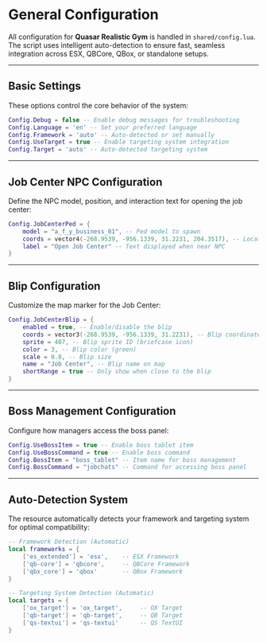 # General Configuration

All configuration for **Quasar Realistic Gym** is handled in `shared/config.lua`. The script uses intelligent auto-detection to ensure fast, seamless integration across ESX, QBCore, QBox, or standalone setups.

***

## Basic Settings

These options control the core behavior of the system:

```lua
Config.Debug = false -- Enable debug messages for troubleshooting
Config.Language = 'en' -- Set your preferred language
Config.Framework = 'auto' -- Auto-detected or set manually
Config.UseTarget = true -- Enable targeting system integration
Config.Target = 'auto' -- Auto-detected targeting system
```

***

## Job Center NPC Configuration

Define the NPC model, position, and interaction text for opening the job center:

```lua
Config.JobCenterPed = {
    model = "a_f_y_business_01", -- Ped model to spawn
    coords = vector4(-268.9539, -956.1339, 31.2231, 204.3517), -- Location and heading
    label = "Open Job Center" -- Text displayed when near NPC
}
```

***

## **B**lip Configuration

Customize the map marker for the Job Center:

```lua
Config.JobCenterBlip = {
    enabled = true, -- Enable/disable the blip
    coords = vector3(-268.9539, -956.1339, 31.2231), -- Blip coordinates
    sprite = 407, -- Blip sprite ID (briefcase icon)
    color = 3, -- Blip color (green)
    scale = 0.8, -- Blip size
    name = "Job Center", -- Blip name on map
    shortRange = true -- Only show when close to the blip
}
```

***

## **Boss Management Configuration**

Configure how managers access the boss panel:

```lua
Config.UseBossItem = true -- Enable boss tablet item
Config.UseBossCommand = true -- Enable boss command
Config.BossItem = "boss_tablet" -- Item name for boss management
Config.BossCommand = "jobchats" -- Command for accessing boss panel
```

***

## **Auto-Detection System**

The resource automatically detects your framework and targeting system for optimal compatibility:

```lua
-- Framework Detection (Automatic)
local frameworks = {
    ['es_extended'] = 'esx',    -- ESX Framework
    ['qb-core'] = 'qbcore',     -- QBCore Framework  
    ['qbx_core'] = 'qbox'       -- QBox Framework
}

-- Targeting System Detection (Automatic)
local targets = {
    ['ox_target'] = 'ox_target',     -- OX Target
    ['qb-target'] = 'qb-target',     -- QB Target
    ['qs-textui'] = 'qs-textui'      -- QS TextUI
}
```
